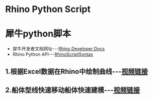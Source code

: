 # Rhino Python Script
# 犀牛python脚本
- 犀牛开发者文档网址---[Rhino Developer Docs](https://developer.rhino3d.com/wip/api/)
- Rhino Python API---[RhinoScriptSyntax](https://developer.rhino3d.com/wip/api/RhinoScriptSyntax/)


## 1.根据Excel数据在Rhino中绘制曲线---[视频链接](https://www.bilibili.com/video/BV15f4y1U7Ur/)

## 2.船体型线快速移动船体快速建模---[视频链接](https://www.bilibili.com/video/BV1ZT4y1u7DY/)